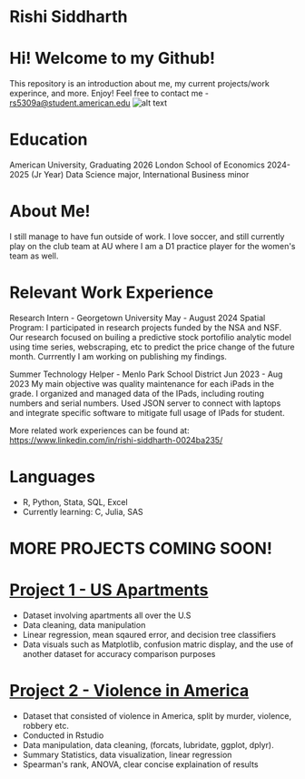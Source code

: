 # Rishi Siddharth 
# Hi! Welcome to my Github!
This repository is an introduction about me, my current projects/work experince, and more. Enjoy!
Feel free to contact me - rs5309a@student.american.edu
![alt text](Pentagon.png)

# Education 
American University, Graduating 2026
London School of Economics 2024-2025 (Jr Year)
Data Science major, International Business minor

# About Me!
I still manage to have fun outside of work. I love soccer, and still currently play on the club team at AU where I am a D1 practice player for the women's team as well. 

# Relevant Work Experience

Research Intern - Georgetown University                       May - August 2024
  Spatial Program: I participated in research projects funded by the NSA and NSF. Our research focused on builing a predictive stock portofilio analytic model using time series, webscraping, etc to predict the price change of the future month. Currrently I am working on publishing my findings. 
  
Summer Technology Helper - Menlo Park School District         Jun 2023 - Aug 2023
My main objective was quality maintenance for each iPads in the grade. I organized and managed data of the IPads, including routing numbers and serial numbers. Used JSON server to connect with laptops and integrate specific software to mitigate full usage of IPads for student.


More related work experiences can be found at: https://www.linkedin.com/in/rishi-siddharth-0024ba235/

# Languages 
- R, Python, Stata, SQL, Excel
- Currently learning: C, Julia, SAS


# MORE PROJECTS COMING SOON!

# [Project 1 - US Apartments](https://github.com/Rsiddharth54/U.S-Apartments-Project)
- Dataset involving apartments all over the U.S 
- Data cleaning, data manipulation
- Linear regression, mean sqaured error, and decision tree classifiers 
- Data visuals such as Matplotlib, confusion matric display, and the use of another dataset for accuracy comparison purposes

# [Project 2 - Violence in America](https://drive.google.com/file/d/1nDogpm4zgvAgjSiDvB5WUJTseWvjF-h3/view?usp=drive_link)
- Dataset that consisted of violence in America, split by murder, violence, robbery etc.
- Conducted in Rstudio
- Data manipulation, data cleaning,  (forcats, lubridate, ggplot, dplyr).
- Summary Statistics, data visualization, linear regression
- Spearman's rank, ANOVA, clear concise explaination of results



